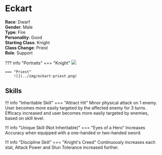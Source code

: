 # Eckart

**Race**: Dwarf  
**Gender**: Male  
**Type**: Fire  
**Personality**: Good  
**Starting Class**: Knight  
**Class Change**: Priest  
**Role**: Support

??? info "Portraits"
    === "Knight"
        ![](../img/eckart-knight.png)

    === "Priest"
        ![](../img/eckart-priest.png)

## Skills

!!! info "Inheritable Skill"
    === "Attract Hit"
        Minor physical attack on 1 enemy. User becomes more easily targeted by the affected enemy for 3 turns. Efficacy increased and user becomes more easily targeted by enemies, based on skill level.

!!! info "Unique Skill (Not Inheritable)"
    === "Eyes of a Hero"
        Increases Accuracy when equipped with a one-handed or two-handed sword.

!!! info "Discipline Skill"
    === "Knight's Creed"
        Continuously increases each stat, Attack Power and Stun Tolerance increased further.